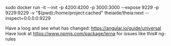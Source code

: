 sudo docker run -it --init -p 4200:4200 -p 3000:3000 --expose 9229 -p 9229:9229 -v "$(pwd):/home/project:cached" theiaide/theia:next --inspect=0.0.0.0:9229

Have a loog and see what has changed: https://angular.io/guide/universal Have look at https://www.npmjs.com/package/lerna for issues like this# ng-rules
